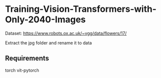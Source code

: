 # Training-Vision-Transformers-with-Only-2040-Images

Dataset: https://www.robots.ox.ac.uk/~vgg/data/flowers/17/

Extract the jpg folder and rename it to data


## Requirements
torch
vit-pytorch